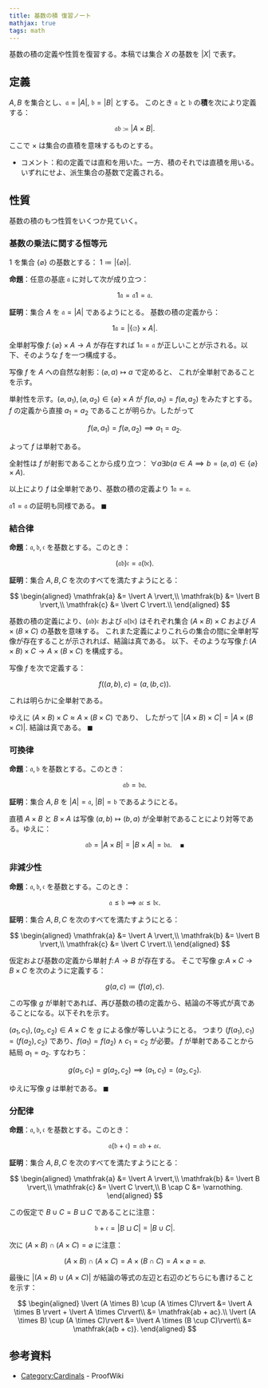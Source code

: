 ```yaml
---
title: 基数の積 復習ノート
mathjax: true
tags: math
---
```


基数の積の定義や性質を復習する。本稿では集合 $X$ の基数を $\lvert X \rvert$ で表す。

## 定義

$A, B$ を集合とし、$\mathfrak{a} = \lvert A \rvert$,
$\mathfrak{b} = \lvert B \rvert$ とする。
このとき $\mathfrak{a}$ と $\mathfrak{b}$ の**積**を次により定義する：

$$
\mathfrak{ab} \coloneqq \lvert A \times B\rvert.
$$

ここで $\times$ は集合の直積を意味するものとする。

* コメント：和の定義では直和を用いた。一方、積のそれでは直積を用いる。
  いずれにせよ、派生集合の基数で定義される。

## 性質

基数の積のもつ性質をいくつか見ていく。

### 基数の乗法に関する恒等元

$1$ を集合 $\lbrace \varnothing \rbrace$ の基数とする： $1 \coloneqq \lvert \lbrace \varnothing \rbrace \rvert.$

**命題**：任意の基底 $\mathfrak a$ に対して次が成り立つ：

$$
1 \mathfrak a = \mathfrak a 1 = \mathfrak a.
$$

**証明**：集合 $A$ を $\mathfrak{a} = \lvert A \rvert$ であるようにとる。
基数の積の定義から：

$$
1 \mathfrak a = \lvert \lbrace \varnothing \rbrace \times A\rvert.
$$

全単射写像 $f\colon\lbrace \varnothing \rbrace \times A \longrightarrow A$
が存在すれば $1\mathfrak{a} = \mathfrak{a}$ が正しいことが示される。以下、そのような $f$ を一つ構成する。

写像 $f$ を $A$ への自然な射影：$(\varnothing, a) \longmapsto a$ で定めると、
これが全単射であることを示す。

単射性を示す。$(\varnothing, a_1), (\varnothing, a_2) \in \lbrace \varnothing \rbrace \times A$
が $f(\varnothing, a_1) = f(\varnothing, a_2)$ をみたすとする。
$f$ の定義から直接 $a_1 = a_2$ であることが明らか。したがって

$$
f(\varnothing, a_1) = f(\varnothing, a_2) \implies a_1 = a_2.
$$

よって $f$ は単射である。

全射性は $f$ が射影であることから成り立つ：
$\forall a \exists b(a \in A \implies b = (\varnothing, a) \in \lbrace \varnothing \rbrace \times A).$

以上により $f$ は全単射であり、基数の積の定義より $1\mathfrak{a} = \mathfrak{a}.$

$\mathfrak{a}1 = \mathfrak{a}$ の証明も同様である。
$\blacksquare$

### 結合律

**命題**：$\mathfrak{a, b, c}$ を基数とする。このとき：

$$
\mathfrak{(ab)c = a(bc)}.
$$

**証明**：集合 $A, B, C$ を次のすべてを満たすようにとる：

$$
\begin{aligned}
    \mathfrak{a} &= \lvert A \rvert,\\
    \mathfrak{b} &= \lvert B \rvert,\\
    \mathfrak{c} &= \lvert C \rvert.\\
\end{aligned}
$$

基数の積の定義により、$\mathfrak{(ab)c}$ および $\mathfrak{a(bc)}$
はそれぞれ集合 $(A \times B) \times C$ および $A \times (B \times C)$ の基数を意味する。
これまた定義によりこれらの集合の間に全単射写像が存在することが示されれば、結論は真である。
以下、そのような写像 $f\colon (A \times B) \times C \longrightarrow A \times (B \times C)$ を構成する。

写像 $f$ を次で定義する：

$$
f((a, b), c) = (a, (b, c)).
$$

これは明らかに全単射である。

ゆえに $(A \times B) \times C \approx A \times (B \times C)$ であり、
したがって $\lvert (A \times B) \times C\rvert = \lvert A \times (B \times C)\rvert.$
結論は真である。
$\blacksquare$

### 可換律

**命題**：$\mathfrak{a, b}$ を基数とする。このとき：

$$
\mathfrak{ab = ba}.
$$

**証明**：集合 $A, B$ を $\lvert A \rvert = \mathfrak a$, $\lvert B \rvert = \mathfrak b$
であるようにとる。

直積 $A \times B$ と $B \times A$ は写像 $(a, b) \longmapsto (b, a)$
が全単射であることにより対等である。ゆえに：

$$
\mathfrak{ab} = \lvert A \times B \rvert
= \lvert B \times A\rvert = \mathfrak{ba}.
\quad\blacksquare
$$

### 非減少性

**命題**：$\mathfrak{a, b, c}$ を基数とする。このとき：

$$
\mathfrak a \le \mathfrak b
\implies
\mathfrak{ac} \le \mathfrak{bc}.
$$

**証明**：集合 $A, B, C$ を次のすべてを満たすようにとる：

$$
\begin{aligned}
    \mathfrak{a} &= \lvert A \rvert,\\
    \mathfrak{b} &= \lvert B \rvert,\\
    \mathfrak{c} &= \lvert C \rvert.\\
\end{aligned}
$$

仮定および基数の定義から単射 $f\colon A\longrightarrow B$ が存在する。
そこで写像 $g\colon A \times C \longrightarrow B \times C$ を次のように定義する：

$$
g(a, c) \coloneqq (f(a), c).
$$

この写像 $g$ が単射であれば、再び基数の積の定義から、結論の不等式が真であることになる。以下それを示す。

$(a_1, c_1), (a_2, c_2) \in A \times C$ を $g$ による像が等しいようにとる。
つまり $(f(a_1), c_1) = (f(a_2), c_2)$ であり、$f(a_1) = f(a_2) \land c_1 = c_2$ が必要。
$f$ が単射であることから結局 $a_1 = a_2.$ すなわち：

$$
g(a_1, c_1) = g(a_2, c_2) \implies (a_1, c_1) = (a_2, c_2).
$$

ゆえに写像 $g$ は単射である。
$\blacksquare$

### 分配律

**命題**：$\mathfrak{a, b, c}$ を基数とする。このとき：

$$
\mathfrak{a(b + c) = ab + ac}.
$$

**証明**：集合 $A, B, C$ を次のすべてを満たすようにとる：

$$
\begin{aligned}
    \mathfrak{a} &= \lvert A \rvert,\\
    \mathfrak{b} &= \lvert B \rvert,\\
    \mathfrak{c} &= \lvert C \rvert,\\
    B \cap C &= \varnothing.
\end{aligned}
$$

この仮定で $B \cup C = B \sqcup C$ であることに注意：

$$
\mathfrak{b + c} = \lvert B \sqcup C \rvert = \lvert B \cup C\rvert.
$$

次に $(A \times B) \cap (A \times C) = \varnothing$ に注意：

$$
(A \times B) \cap (A \times C) = A \times (B \cap C) = A \times \varnothing = \varnothing.
$$

最後に $\lvert (A \times B) \cup (A \times C)\rvert$ が結論の等式の左辺と右辺のどちらにも書けることを示す：

$$
\begin{aligned}
    \lvert (A \times B) \cup (A \times C)\rvert
    &= \lvert A \times B \rvert + \lvert A \times C\rvert\\
    &= \mathfrak{ab + ac}.\\
    \lvert (A \times B) \cup (A \times C)\rvert
    &= \lvert A \times (B \cup C)\rvert\\
    &= \mathfrak{a(b + c)}.
\end{aligned}
$$

## 参考資料

* [Category:Cardinals](https://proofwiki.org/wiki/Category:Cardinals) - ProofWiki
